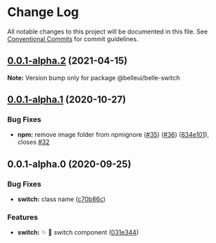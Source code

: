 # Change Log

All notable changes to this project will be documented in this file.
See [Conventional Commits](https://conventionalcommits.org) for commit guidelines.

## [0.0.1-alpha.2](https://github.com/belleui/belleui/compare/v0.0.1-alpha.1...v0.0.1-alpha.2) (2021-04-15)

**Note:** Version bump only for package @belleui/belle-switch





## [0.0.1-alpha.1](https://github.com/belleui/belleui/compare/v0.0.1-alpha.0...v0.0.1-alpha.1) (2020-10-27)


### Bug Fixes

* **npm:** remove image folder from npmignore ([#35](https://github.com/belleui/belleui/issues/35)) ([#36](https://github.com/belleui/belleui/issues/36)) ([834e101](https://github.com/belleui/belleui/commit/834e101cafed85ed10bf1b957815267f715ac506)), closes [#32](https://github.com/belleui/belleui/issues/32)





## 0.0.1-alpha.0 (2020-09-25)


### Bug Fixes

* **switch:** class name ([c70b86c](https://github.com/belleui/belleui/commit/c70b86c892d3fe6a5ca4b8a7f8a2d8e02195b68b))


### Features

* **switch:** ✨ 🍿️ switch component ([031e344](https://github.com/belleui/belleui/commit/031e344c031f86b2563ee4c23132447959950173))
